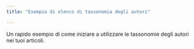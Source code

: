 ```yaml
---
title: "Esempio di elenco di tassonomia degli autori"

---
```

Un rapido esempio di come iniziare a utilizzare le tassonomie degli autori nei tuoi articoli.